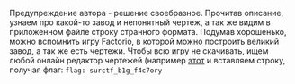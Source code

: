 Предупреждение автора - решение своебразное.
Прочитав описание, узнаем про какой-то завод и непонятный чертеж, а так же видим в приложенном файле строку странного формата. Подумав хорошенько, можно вспомнить игру Factorio, в которой можно построить великий завод, а так же есть чертежи. Чтобы всю игру не скачивать, ищем любой онлайн редактор чертежей (например [этот](https://fbe.teoxoy.com/) и вставляем строку, получая флаг:
`flag: surctf_b1g_f4c7ory`
